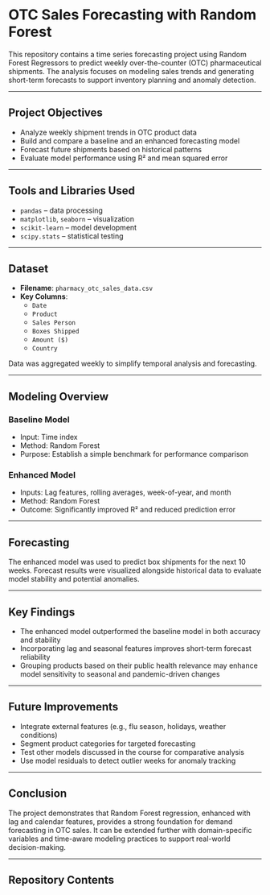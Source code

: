 # OTC Sales Forecasting with Random Forest

This repository contains a time series forecasting project using Random Forest Regressors to predict weekly over-the-counter (OTC) pharmaceutical shipments. The analysis focuses on modeling sales trends and generating short-term forecasts to support inventory planning and anomaly detection.

---

## Project Objectives

- Analyze weekly shipment trends in OTC product data  
- Build and compare a baseline and an enhanced forecasting model  
- Forecast future shipments based on historical patterns  
- Evaluate model performance using R² and mean squared error  

---

## Tools and Libraries Used

- `pandas` – data processing  
- `matplotlib`, `seaborn` – visualization  
- `scikit-learn` – model development  
- `scipy.stats` – statistical testing  

---

## Dataset

- **Filename**: `pharmacy_otc_sales_data.csv`  
- **Key Columns**:
  - `Date`
  - `Product`
  - `Sales Person`
  - `Boxes Shipped`
  - `Amount ($)`
  - `Country`

Data was aggregated weekly to simplify temporal analysis and forecasting.

---

## Modeling Overview

### Baseline Model
- Input: Time index  
- Method: Random Forest  
- Purpose: Establish a simple benchmark for performance comparison  

### Enhanced Model
- Inputs: Lag features, rolling averages, week-of-year, and month  
- Method: Random Forest  
- Outcome: Significantly improved R² and reduced prediction error  

---

## Forecasting

The enhanced model was used to predict box shipments for the next 10 weeks. Forecast results were visualized alongside historical data to evaluate model stability and potential anomalies.

---

## Key Findings

- The enhanced model outperformed the baseline model in both accuracy and stability  
- Incorporating lag and seasonal features improves short-term forecast reliability  
- Grouping products based on their public health relevance may enhance model sensitivity to seasonal and pandemic-driven changes  

---

## Future Improvements

- Integrate external features (e.g., flu season, holidays, weather conditions)  
- Segment product categories for targeted forecasting  
- Test other models discussed in the course for comparative analysis  
- Use model residuals to detect outlier weeks for anomaly tracking  

---

## Conclusion

The project demonstrates that Random Forest regression, enhanced with lag and calendar features, provides a strong foundation for demand forecasting in OTC sales. It can be extended further with domain-specific variables and time-aware modeling practices to support real-world decision-making.

---

## Repository Contents

